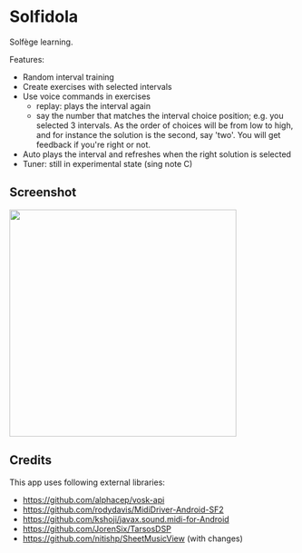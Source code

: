 # Solfidola

Solfège learning.

Features:

- Random interval training
- Create exercises with selected intervals
- Use voice commands in exercises
  - replay: plays the interval again
  - say the number that matches the interval choice position;
    e.g. you selected 3 intervals. As the order of choices
    will be from low to high, and for instance the solution is
    the second, say 'two'. You will get feedback if you're right
    or not.
- Auto plays the interval and refreshes when the right solution is selected
- Tuner: still in experimental state (sing note C)

## Screenshot

<img src="https://realize.be/sites/default/files/solfidola-solfege.png?cache=1" width="400" />

## Credits

This app uses following external libraries:

- https://github.com/alphacep/vosk-api
- https://github.com/rodydavis/MidiDriver-Android-SF2
- https://github.com/kshoji/javax.sound.midi-for-Android
- https://github.com/JorenSix/TarsosDSP
- https://github.com/nitishp/SheetMusicView (with changes)
